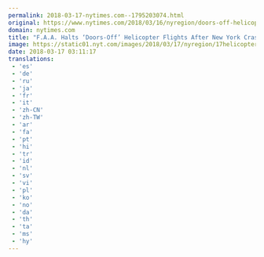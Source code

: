 ```yaml
---
permalink: 2018-03-17-nytimes.com--1795203074.html
original: https://www.nytimes.com/2018/03/16/nyregion/doors-off-helicopter-flights-halt.html?partner=rss&amp;emc=rss
domain: nytimes.com
title: "F.A.A. Halts ‘Doors-Off’ Helicopter Flights After New York Crash"
image: https://static01.nyt.com/images/2018/03/17/nyregion/17helicopter/17helicopter-mediumThreeByTwo440.jpg
date: 2018-03-17 03:11:17
translations: 
 - 'es'
 - 'de'
 - 'ru'
 - 'ja'
 - 'fr'
 - 'it'
 - 'zh-CN'
 - 'zh-TW'
 - 'ar'
 - 'fa'
 - 'pt'
 - 'hi'
 - 'tr'
 - 'id'
 - 'nl'
 - 'sv'
 - 'vi'
 - 'pl'
 - 'ko'
 - 'no'
 - 'da'
 - 'th'
 - 'ta'
 - 'ms'
 - 'hy'
---
```


